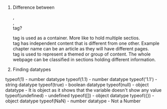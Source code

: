 1. Difference between <div>, <article>, <section> tag?

	<div> tag is used as a container. More like to hold multiple sectios.
	<article> tag has independent content that is different from one other. Example chapter name can be an article as they will have different pages.
	<section> tag is used to represent a themed or group of content. The whole webpage can be classified in sections holding different information.

2. Finding datatypes

typeof(1) - number datatype
typeof(1.1) - number datatype
typeof('1.1') - string datatype
typeof(true) - boolean datatype
typeof(null) - object datatype - It is object as it shows that the variable doesn't show any value
typeof(undefined) - undefined
typeof([]) - object datatype
typeof({}) - object datatype
typeof(NaN) - number datatype - Not a Number
